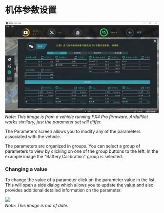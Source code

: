 # 机体参数设置

![](/SetupView/Parameters.jpg)  
_Note: This image is from a vehicle running PX4 Pro firmware. ArduPilot works similary, just the parameter set will differ._

The Parameters screen allows you to modify any of the parameters associated with the vehicle.

The parameters are organized in groups. You can select a group of parameters to view by clicking on one of the group buttons to the left. In the example image the "Battery Calibration" group is selected.

### Changing a value

To change the value of a parameter click on the parameter value in the list. This will open a side dialog which allows you to update the value and also provides additional detailed information on the parameter.

![](../images/setup/02_parameters_02.png)  
_Note: This image is out of date._

